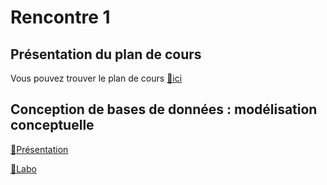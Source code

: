 # Rencontre 1

## Présentation du plan de cours

Vous pouvez trouver le plan de cours [🔗ici](@site/static/powerpoint/PC_2025H_420-4D5-EM-Département-Informatique.pdf)

## Conception de bases de données : modélisation conceptuelle

[🔗Présentation](@site/static/powerpoint/420_4D5_R01_Partie_1.pdf)

[🔗Labo](@site/static/exos/420_4D5_R01_labo_Partie_1_v2.docx)
